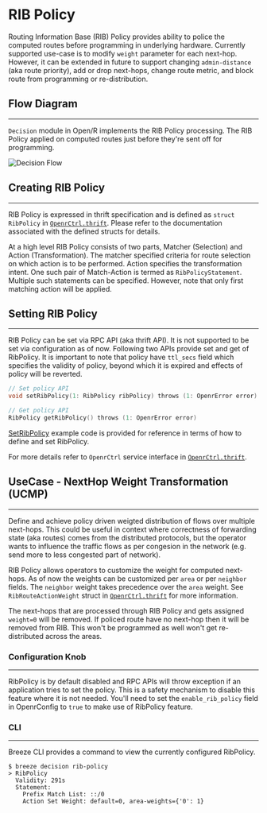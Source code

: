 # RIB Policy

Routing Information Base (RIB) Policy provides ability to police the computed
routes before programming in underlying hardware. Currently supported use-case
is to modify `weight` parameter for each next-hop. However, it can be extended
in future to support changing `admin-distance` (aka route priority), add or drop
next-hops, change route metric, and block route from programming or
re-distribution.

## Flow Diagram

---

`Decision` module in Open/R implements the RIB Policy processing. The RIB Policy
applied on computed routes just before they're sent off for programming.

![Decision Flow](https://user-images.githubusercontent.com/1482609/84713146-3f5b0c80-af1f-11ea-8d6b-58d7ce7a6a90.png)

## Creating RIB Policy

---

RIB Policy is expressed in thrift specification and is defined as
`struct RibPolicy` in
[`OpenrCtrl.thrift`](https://github.com/facebook/openr/blob/master/openr/if/OpenrCtrl.thrift).
Please refer to the documentation associated with the defined structs for
details.

At a high level RIB Policy consists of two parts, Matcher (Selection) and Action
(Transformation). The matcher specified criteria for route selection on which
action is to be performed. Action specifies the transformation intent. One such
pair of Match-Action is termed as `RibPolicyStatement`. Multiple such statements
can be specified. However, note that only first matching action will be applied.

## Setting RIB Policy

---

RIB Policy can be set via RPC API (aka thrift API). It is not supported to be
set via configuration as of now. Following two APIs provide set and get of
RibPolicy. It is important to note that policy have `ttl_secs` field which
specifies the validity of policy, beyond which it is expired and effects of
policy will be reverted.

```c++
// Set policy API
void setRibPolicy(1: RibPolicy ribPolicy) throws (1: OpenrError error)

// Get policy API
RibPolicy getRibPolicy() throws (1: OpenrError error)
```

[SetRibPolicy](https://github.com/facebook/openr/blob/master/examples/SetRibPolicyExample.cpp)
example code is provided for reference in terms of how to define and set
RibPolicy.

For more details refer to `OpenrCtrl` service interface in
[`OpenrCtrl.thrift`](https://github.com/facebook/openr/blob/master/openr/if/OpenrCtrl.thrift).

## UseCase - NextHop Weight Transformation (UCMP)

---

Define and achieve policy driven weigted distribution of flows over multiple
next-hops. This could be useful in context where correctness of forwarding state
(aka routes) comes from the distributed protocols, but the operator wants to
influence the traffic flows as per congesion in the network (e.g. send more to
less congested part of network).

RIB Policy allows operators to customize the weight for computed next-hops. As
of now the weights can be customized per `area` or per `neighbor` fields. The
`neighbor` weight takes precedence over the `area` weight. See
`RibRouteActionWeight` struct in
[`OpenrCtrl.thrift`](https://github.com/facebook/openr/blob/master/openr/if/OpenrCtrl.thrift)
for more information.

The next-hops that are processed through RIB Policy and gets assigned `weight=0`
will be removed. If policed route have no next-hop then it will be removed from
RIB. This won't be programmed as well won't get re-distributed across the areas.

### Configuration Knob

---

RibPolicy is by default disabled and RPC APIs will throw exception if an
application tries to set the policy. This is a safety mechanism to disable this
feature where it is not needed. You'll need to set the `enable_rib_policy` field
in OpenrConfig to `true` to make use of RibPolicy feature.

### CLI

---

Breeze CLI provides a command to view the currently configured RibPolicy.

```console
$ breeze decision rib-policy
> RibPolicy
  Validity: 291s
  Statement:
    Prefix Match List: ::/0
    Action Set Weight: default=0, area-weights={'0': 1}
```
